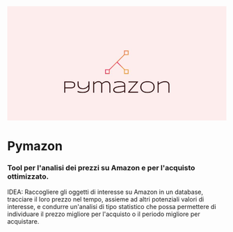 ![img_res](https://github.com/NicolaM94/Pymazon/blob/main/pymazonproj.JPG)

# Pymazon
### Tool per l'analisi dei prezzi su Amazon e per l'acquisto ottimizzato.

IDEA: Raccogliere gli oggetti di interesse su Amazon in un database, tracciare il loro prezzo nel tempo, assieme ad altri potenziali valori di interesse, e condurre un'analisi di tipo statistico che possa permettere di individuare il prezzo migliore per l'acquisto o il periodo migliore per acquistare.

